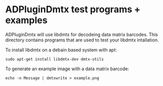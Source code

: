 # ADPluginDmtx test programs + examples

ADPluginDmtx will use libdmtx for decodeing data matrix barcodes. This directory contains programs that are used to test 
your libdmtx intallation.

To install libdmtx on a debain based system with apt:
```
sudo apt-get install libdmtx-dev dmtx-utils
```

To generate an example image with a data matrix barcode:
```
echo -n Message | dmtxwrite > example.png
```